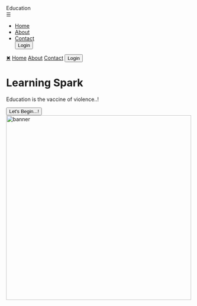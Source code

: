 
<html lang="en">
<head>
  <meta charset="UTF-8">
  <meta http-equiv="X-UA-Compatible" content="IE=edge">
  <meta name="viewport" content="width=device-width, initial-scale=1.0">
  <link rel="stylesheet" href="menu.css">

</head>
<body>
 <nav>
   <div class="logo">Education</div>
   <!-- toggle menu button -->
   <span class="menubtn" onclick="openNav()">&#9776;</span>
 
   <div class="navLinks">
     <ul>
       <li><a href="#">Home</a></li>
       <li><a href="#">About</a></li>
       <li><a href="#">Contact</a></li>
       <button type="button">Login</button>
     </ul>
   </div>
 </nav>
   <!-- responsive side navbar -->
   <div class="sideNav" id="sidenav">
     <a href="#" class="closeBtn" onclick="closeNav()"> &#10006;</a>
     <a href="#">Home</a>
     <a href="#">About</a>
     <a href="#">Contact</a>
     <a href="#"><button type="button">Login</button> </a>
   </div>
   
   <!-- Header content with banner image -->
   <div class="row">
     <div class="column1">
       <h1>Learning Spark</h1>
       <p>Education is the vaccine of violence..!</p>
       <button>Let's Begin...!</button>
     </div>
     <div class="column2">
       <img src="https://encrypted-tbn0.gstatic.com/images?q=tbn:ANd9GcSjGlAXcOZHLzMkUEBwn8SSMOjnUAGxv7QJ-KJjH_K7Iw&usqp=CAU&ec=48665701" alt="banner" width="500px">
     </div>
   </div>
   
  
 
</body>
</html>




